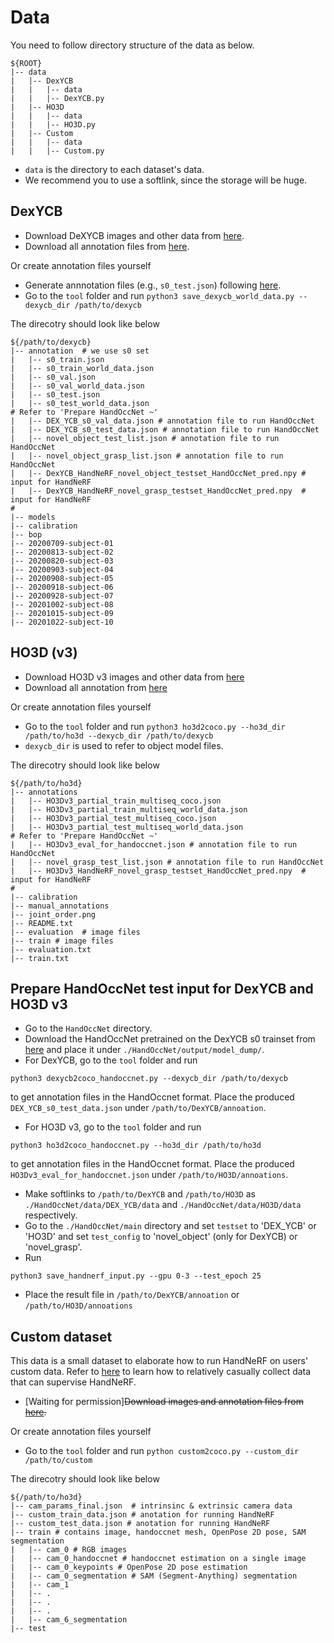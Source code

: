 # Data

You need to follow directory structure of the data as below.

```
${ROOT}  
|-- data 
|   |-- DexYCB
|   |   |-- data
|   |   |-- DexYCB.py
|   |-- HO3D
|   |   |-- data
|   |   |-- HO3D.py
|   |-- Custom
|   |   |-- data
|   |   |-- Custom.py
```

- `data` is the directory to each dataset's data.
- We recommend you to use a softlink, since the storage will be huge.


## DexYCB

- Download DeXYCB images and other data from [here](https://dex-ycb.github.io/).
- Download all annotation files from [here](https://drive.google.com/drive/folders/17ZCvAtVqMo_DBJ7CBKCi1vxMSoGGmXha?usp=sharing).

Or create annotation files yourself

- Generate annnotation files (e.g., `s0_test.json`) following [here](https://github.com/NVlabs/dex-ycb-toolkit#loading-dataset-and-visualizing-samples).
- Go to the `tool` folder and run `python3 save_dexycb_world_data.py --dexycb_dir /path/to/dexycb`


The direcotry should look like below

```
${/path/to/dexycb}
|-- annotation  # we use s0 set
|   |-- s0_train.json
|   |-- s0_train_world_data.json
|   |-- s0_val.json
|   |-- s0_val_world_data.json
|   |-- s0_test.json
|   |-- s0_test_world_data.json 
# Refer to 'Prepare HandOccNet ~' 
|   |-- DEX_YCB_s0_val_data.json # annotation file to run HandOccNet
|   |-- DEX_YCB_s0_test_data.json # annotation file to run HandOccNet
|   |-- novel_object_test_list.json # annotation file to run HandOccNet
|   |-- novel_object_grasp_list.json # annotation file to run HandOccNet
|   |-- DexYCB_HandNeRF_novel_object_testset_HandOccNet_pred.npy # input for HandNeRF
|   |-- DexYCB_HandNeRF_novel_grasp_testset_HandOccNet_pred.npy  # input for HandNeRF
#
|-- models
|-- calibration
|-- bop
|-- 20200709-subject-01 
|-- 20200813-subject-02
|-- 20200820-subject-03
|-- 20200903-subject-04 
|-- 20200908-subject-05
|-- 20200918-subject-06
|-- 20200928-subject-07
|-- 20201002-subject-08
|-- 20201015-subject-09
|-- 20201022-subject-10

```

## HO3D (v3)

- Download HO3D v3 images and other data from [here](https://cloud.tugraz.at/index.php/s/z8SCsWCYM3YcQWX?)
- Download all annotation from [here](https://drive.google.com/drive/folders/1rHPSXpubKvmbpZTEKlPPjxtPLQG051HE?usp=sharing)

Or create annotation files yourself

- Go to the `tool` folder and run `python3 ho3d2coco.py --ho3d_dir /path/to/ho3d --dexycb_dir /path/to/dexycb`
- `dexycb_dir` is used to refer to object model files.

The direcotry should look like below

```
${/path/to/ho3d}
|-- annotations
|   |-- HO3Dv3_partial_train_multiseq_coco.json
|   |-- HO3Dv3_partial_train_multiseq_world_data.json
|   |-- HO3Dv3_partial_test_multiseq_coco.json
|   |-- HO3Dv3_partial_test_multiseq_world_data.json
# Refer to 'Prepare HandOccNet ~' 
|   |-- HO3Dv3_eval_for_handoccnet.json # annotation file to run HandOccNet
|   |-- novel_grasp_test_list.json # annotation file to run HandOccNet
|   |-- HO3Dv3_HandNeRF_novel_grasp_testset_HandOccNet_pred.npy  # input for HandNeRF
#
|-- calibration
|-- manual_annotations
|-- joint_order.png
|-- README.txt
|-- evaluation  # image files
|-- train # image files
|-- evaluation.txt
|-- train.txt
```


## Prepare HandOccNet test input for DexYCB and HO3D v3

- Go to the `HandOccNet` directory.
- Download the HandOccNet pretrained on the DexYCB s0 trainset from [here](https://drive.google.com/drive/folders/1R3kkJ8NQDpGDGNKDbLDXUBim0B1SG5WV) and place it under `./HandOccNet/output/model_dump/`.
- For DexYCB, go to the `tool` folder and run 
```
python3 dexycb2coco_handoccnet.py --dexycb_dir /path/to/dexycb
``` 
to get annotation files in the HandOccnet format. Place the produced `DEX_YCB_s0_test_data.json` under `/path/to/DexYCB/annoation`.
- For HO3D v3, go to the `tool` folder and run 
```
python3 ho3d2coco_handoccnet.py --ho3d_dir /path/to/ho3d
```
to get annotation files in the HandOccnet format. Place the produced `HO3Dv3_eval_for_handoccnet.json` under `/path/to/HO3D/annoations`.
- Make softlinks to `/path/to/DexYCB` and `/path/to/HO3D` as `./HandOccNet/data/DEX_YCB/data` and `./HandOccNet/data/HO3D/data` respectively.
- Go to the `./HandOccNet/main` directory and set `testset` to 'DEX_YCB' or 'HO3D' and set `test_config` to 'novel_object' (only for DexYCB) or 'novel_grasp'.
- Run 
```
python3 save_handnerf_input.py --gpu 0-3 --test_epoch 25
```
- Place the result file in `/path/to/DexYCB/annoation` or `/path/to/HO3D/annoations`


 
## Custom dataset

This data is a small dataset to elaborate how to run HandNeRF on users' custom data. Refer to [here](./custom_data_collection.md) to learn how to relatively casually collect data that can supervise HandNeRF.

- [Waiting for permission]~~Download images and annotation files from [here](https://drive.google.com/drive/folders/1gmeTQL8qRVhctGqIxiEMc03Mttq8TGCp?usp=sharing).~~

Or create annotation files yourself

- Go to the `tool` folder and run `python custom2coco.py --custom_dir /path/to/custom`


The direcotry should look like below

```
${/path/to/ho3d}
|-- cam_params_final.json  # intrinsinc & extrinsic camera data
|-- custom_train_data.json # anotation for running HandNeRF
|-- custom_test_data.json # anotation for running HandNeRF 
|-- train # contains image, handoccnet mesh, OpenPose 2D pose, SAM segmentation
|   |-- cam_0 # RGB images
|   |-- cam_0_handoccnet # handoccnet estimation on a single image
|   |-- cam_0_keypoints # OpenPose 2D pose estimation
|   |-- cam_0_segmentation # SAM (Segment-Anything) segmentation
|   |-- cam_1 
|   |-- .
|   |-- .
|   |-- .
|   |-- cam_6_segmentation
|-- test
```
